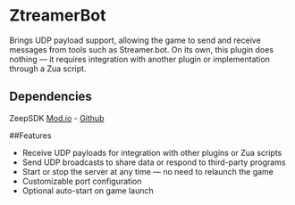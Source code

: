 # ZtreamerBot
Brings UDP payload support, allowing the game to send and receive messages from tools such as Streamer.bot. On its own, this plugin does nothing — it requires integration with another plugin or implementation through a Zua script.

## Dependencies
ZeepSDK [Mod.io](https://mod.io/g/zeepkist/m/zeepsdk) - [Github](https://github.com/donderjoekel/ZeepSDK/)

##Features

- Receive UDP payloads for integration with other plugins or Zua scripts
- Send UDP broadcasts to share data or respond to third-party programs
- Start or stop the server at any time — no need to relaunch the game
- Customizable port configuration
- Optional auto-start on game launch
